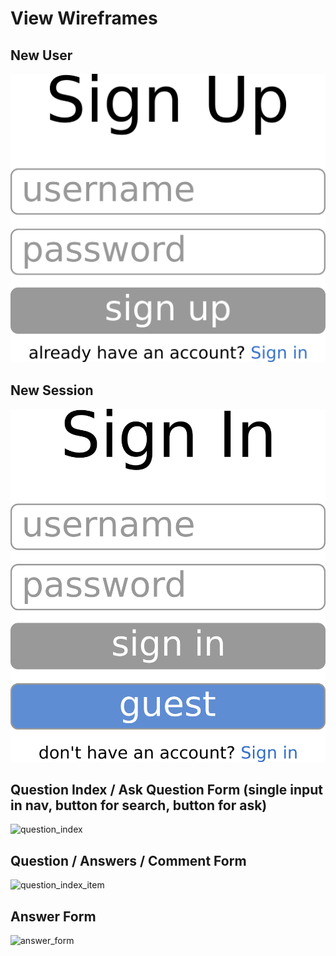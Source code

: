 # View Wireframes

## New User
![sign-up]

## New Session
![sign-in]

## Question Index / Ask Question Form (single input in nav, button for search, button for ask)
![question_index]

## Question / Answers / Comment Form
![question_index_item]

## Answer Form
![answer_form]

[sign-up]: ./wireframes/sign_up.png
[sign-in]: ./wireframes/sign_in.png
[question_index]: ./wireframes/question_index.png
[question_index_item]: ./wireframes/question_index_item.png
[answer_form]: ./wireframes/answwer_form.png
